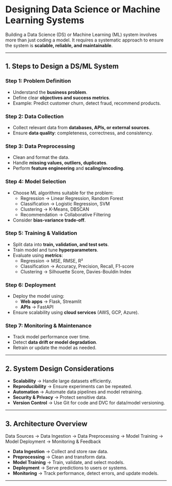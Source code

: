 # Designing Data Science or Machine Learning Systems

Building a Data Science (DS) or Machine Learning (ML) system involves more than just coding a model. It requires a systematic approach to ensure the system is **scalable, reliable, and maintainable**.

---

## 1. Steps to Design a DS/ML System

### Step 1: Problem Definition
- Understand the **business problem**.  
- Define clear **objectives and success metrics**.  
- Example: Predict customer churn, detect fraud, recommend products.

### Step 2: Data Collection
- Collect relevant data from **databases, APIs, or external sources**.  
- Ensure **data quality**: completeness, correctness, and consistency.

### Step 3: Data Preprocessing
- Clean and format the data.  
- Handle **missing values, outliers, duplicates**.  
- Perform **feature engineering** and **scaling/encoding**.  

### Step 4: Model Selection
- Choose ML algorithms suitable for the problem:  
  - Regression → Linear Regression, Random Forest  
  - Classification → Logistic Regression, SVM  
  - Clustering → K-Means, DBSCAN  
  - Recommendation → Collaborative Filtering  
- Consider **bias-variance trade-off**.

### Step 5: Training & Validation
- Split data into **train, validation, and test sets**.  
- Train model and tune **hyperparameters**.  
- Evaluate using **metrics**:  
  - Regression → MSE, RMSE, R²  
  - Classification → Accuracy, Precision, Recall, F1-score  
  - Clustering → Silhouette Score, Davies-Bouldin Index

### Step 6: Deployment
- Deploy the model using:  
  - **Web apps** → Flask, Streamlit  
  - **APIs** → FastAPI  
- Ensure scalability using **cloud services** (AWS, GCP, Azure).

### Step 7: Monitoring & Maintenance
- Track model performance over time.  
- Detect **data drift or model degradation**.  
- Retrain or update the model as needed.

---

## 2. System Design Considerations

- **Scalability** → Handle large datasets efficiently.  
- **Reproducibility** → Ensure experiments can be repeated.  
- **Automation** → Automate data pipelines and model retraining.  
- **Security & Privacy** → Protect sensitive data.  
- **Version Control** → Use Git for code and DVC for data/model versioning.

---

## 3. Architecture Overview

Data Sources → Data Ingestion → Data Preprocessing → Model Training → Model Deployment → Monitoring & Feedback

- **Data Ingestion** → Collect and store raw data.  
- **Preprocessing** → Clean and transform data.  
- **Model Training** → Train, validate, and select models.  
- **Deployment** → Serve predictions to users or systems.  
- **Monitoring** → Track performance, detect errors, and update models.

---
